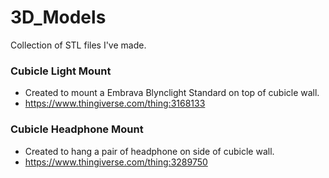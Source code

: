# 3D_Models
Collection of STL files I've made. 

### Cubicle Light Mount
- Created to mount a Embrava Blynclight Standard on top of cubicle wall. 
- https://www.thingiverse.com/thing:3168133

### Cubicle Headphone Mount
- Created to hang a pair of headphone on side of cubicle wall. 
- https://www.thingiverse.com/thing:3289750
